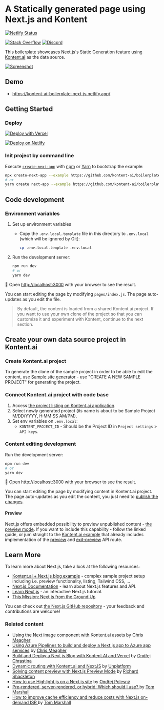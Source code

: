 # A Statically generated page using Next.js and Kontent

[![Netlify Status](https://api.netlify.com/api/v1/badges/da530779-ea55-4d80-9d0c-974f1fc87a34/deploy-status)](https://app.netlify.com/sites/kontent-ai-boilerplate-next-js/deploys)

[![Stack Overflow](https://img.shields.io/badge/Stack%20Overflow-ASK%20NOW-FE7A16.svg?logo=stackoverflow&logoColor=white)](https://stackoverflow.com/tags/kontent-ai)
[![Discord](https://img.shields.io/discord/821885171984891914?color=%237289DA&label=Kontent.ai%20Discord&logo=discord)](https://discord.gg/SKCxwPtevJ)

This boilerplate showcases [Next.js](https://nextjs.org)'s Static Generation feature using [Kontent.ai](https://kontent.ai) as the data source.

[![Screenshot](./screenshot.png)](https://kontent-ai-boilerplate-next-js.netlify.app/)

## Demo

* <https://kontent-ai-boilerplate-next-js.netlify.app/>

## Getting Started

### Deploy

[![Deploy with Vercel](https://vercel.com/button)](https://vercel.com/new/git/external?repository-url=https://github.com/kontent-ai/boilerplate-next-js&project-name=kontent-boilerplate-next-js&repository-name=kontent-boilerplate-next-js&env=KONTENT_PROJECT_ID&envDescription=Required%20to%20connect%20the%20app%20with%20Kontent&envLink=https://github.com/kontent-ai/boilerplate-next-js%23Environment-variables)

[![Deploy on Netlify](https://www.netlify.com/img/deploy/button.svg)](https://app.netlify.com/start/deploy?repository=https://github.com/kontent-ai/boilerplate-next-js)

### Init project by command line

Execute [`create-next-app`](https://github.com/vercel/next.js/tree/canary/packages/create-next-app) with [npm](https://docs.npmjs.com/cli/init) or [Yarn](https://yarnpkg.com/lang/en/docs/cli/create/) to bootstrap the example:

```bash
npx create-next-app --example https://github.com/kontent-ai/boilerplate-next-js kontent-boilerplate-next-js
# or
yarn create next-app --example https://github.com/kontent-ai/boilerplate-next-js kontent-boilerplate-next-js
```

## Code development

### Environment variables

1. Set up environment variables
    * Copy the `.env.local.template` file in this directory to `.env.local` (which will be ignored by Git):

        ```sh
        cp .env.local.template .env.local
        ```

1. Run the development server:

    ```bash
    npm run dev
    # or
    yarn dev
    ```

🎉 Open [http://localhost:3000](http://localhost:3000) with your browser to see the result.

You can start editing the page by modifying `pages/index.js`. The page auto-updates as you edit the file.

> By default, the content is loaded from a shared Kontent.ai project. If you want to use your own clone of the project so that you can customize it and experiment with Kontent, continue to the next section.

## Create your own data source project in Kontent.ai

### Create Kontent.ai project

To generate the clone of the sample project in order to be able to edit the content, use [Sample site generator](https://app.kontent.ai/sample-site-configuration) - use "CREATE A NEW SAMPLE PROJECT" for generating the project.

### Connect Kontent.ai project with code base

1. Access [the project listing on Kontent.ai application](https://app.kontent.ai/projects/).
1. Select newly generated project (its name is about to be Sample Project M/DD/YYYY, H:MM:SS AM/PM).
1. Set env variables on `.env.local`:
    * `KONTENT_PROJECT_ID` - Should be the Project ID in `Project settings` > `API keys`.

### Content editing development

Run the development server:

```sh
npm run dev
# or
yarn dev
```

🎉 Open [http://localhost:3000](http://localhost:3000) with your browser to see the result.

You can start editing the page by modifying content in Kontent.ai project. The page auto-updates as you edit the content, you just need to [publish the changes](https://kontent.ai/learn/tutorials/write-and-collaborate/publish-your-work/publish-content-items).

#### Preview

Next.js offers embedded possibility to preview unpublished content - [the preview mode](https://nextjs.org/docs/advanced-features/preview-mode). If you want to include this capability - follow the linked guide, or jum straight to the [Kontent.ai example](https://github.com/vercel/next.js/tree/canary/examples/cms-kontent) that already includes implementation of the [preview](https://github.com/vercel/next.js/blob/canary/examples/cms-kontent/pages/api/preview.js) and [exit-preview](https://github.com/vercel/next.js/blob/canary/examples/cms-kontent/pages/api/exit-preview.js) API route.

## Learn More

To learn more about Next.js, take a look at the following resources:

* [Kontent.ai + Next.js blog example](https://github.com/vercel/next.js/tree/canary/examples/cms-kontent-ai#readme) - complex sample project setup including i.e. preview functionality, listing, Tailwind CSS, ...
* [Next.js Documentation](https://nextjs.org/docs) - learn about Next.js features and API.
* [Learn Next.js](https://nextjs.org/learn) - an interactive Next.js tutorial.
* [This Mission: Next.js from the Ground Up](https://explorers.netlify.com/learn/nextjs)

You can check out [the Next.js GitHub repository](https://github.com/vercel/next.js/) - your feedback and contributions are welcome!

### Related content

* [Using the Next image component with Kontent.ai assets](https://meeg.dev/blog/using-the-next-image-component-with-kentico-kontent-assets) by [Chris Meagher](https://github.com/CMeeg)
* [Using Azure Pipelines to build and deploy a Next.js app to Azure app services](https://meeg.dev/blog/using-azure-pipelines-to-build-and-deploy-a-next-js-app-to-azure-app-services) by [Chris Meagher](https://github.com/CMeeg)
* [Build and Deploy a Next.js Blog with Kontent.AI and Vercel](https://dev.to/kentico-kontent/build-and-deploy-a-next-js-blog-with-kentico-kontent-and-vercel-5cp4) by [Ondřej Chrastina](https://github.com/Simply007)
* [Dynamic routing with Kontent.ai and NextJS](https://unplatform.io/stories/dynamic-routing-with-kentico-kontent-and-nextjs) by [Unplatform](https://unplatform.io/)
* [Solving content preview with Next.js Preview Mode](https://rshackleton.co.uk/articles/solving-content-preview-with-next-js-preview-mode) by [Richard Shackleton](https://rshackleton.co.uk/)
* [How to use Highlight.js on a Next.js site](https://dev.to/kentico-kontent/how-to-use-highlight-js-on-a-next-js-site-f9) by [Ondřej Polesný](https://github.com/ondrabus)
* [Pre-rendered, server-rendered, or hybrid: Which should I use?
](https://kontent.ai/blog/pre-rendered-server-rendered-or-hybrid-which-should-i-use) by [Tom Marshall](https://kontent.ai/blog/author/tom-marshall)
* [How to improve cache efficiency and reduce costs with Next.js on-demand ISR
](https://kontent.ai/blog/leveraging-next-js-on-demand-isr) by [Tom Marshall](https://kontent.ai/blog/author/tom-marshall)
